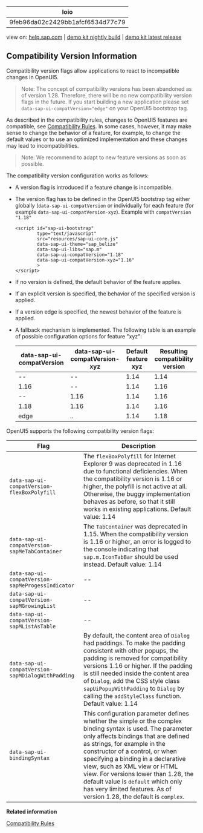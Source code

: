 | loio |
| -----|
| 9feb96da02c2429bb1afcf6534d77c79 |

<div id="loio">

view on: [help.sap.com](https://help.sap.com/viewer/DRAFT/3237636b137e43519a20ad5513c49ccb/latest/en-US/9feb96da02c2429bb1afcf6534d77c79.html) | [demo kit nightly build](https://openui5nightly.hana.ondemand.com/#/topic/9feb96da02c2429bb1afcf6534d77c79) | [demo kit latest release](https://openui5.hana.ondemand.com/#/topic/9feb96da02c2429bb1afcf6534d77c79)</div>
<!-- loio9feb96da02c2429bb1afcf6534d77c79 -->

## Compatibility Version Information

Compatibility version flags allow applications to react to incompatible changes in OpenUI5.

> Note:
> The concept of compatibility versions has been abandoned as of version 1.28. Therefore, there will be no new compatibility version flags in the future. If you start building a new application please set `data-sap-ui-compatVersion="edge"` on your OpenUI5 bootstrap tag.
> 
> 

As described in the compatibility rules, changes to OpenUI5 features are compatible, see [Compatibility Rules](Compatibility_Rules_91f0873.md). In some cases, however, it may make sense to change the behavior of a feature, for example, to change the default values or to use an optimized implementation and these changes may lead to incompatibilities.

> Note:
> We recommend to adapt to new feature versions as soon as possible.
> 
> 

The compatibility version configuration works as follows:

-   A version flag is introduced if a feature change is incompatible.
-   The version flag has to be defined in the OpenUI5 bootstrap tag either globally \(`data-sap-ui-compatVersion` or individually for each feature \(for example `data-sap-ui-compatVersion-xyz`\). Example with `compatVersion "1.18"`

    ```lang-html
    <script id="sap-ui-bootstrap" 
            type="text/javascript"
            src="resources/sap-ui-core.js"
            data-sap-ui-theme="sap_belize"
            data-sap-ui-libs="sap.m"
            data-sap-ui-compatVersion="1.18"
            data-sap-ui-compatVersion-xyz="1.16"
            >
    </script> 
    ```

-   If no version is defined, the default behavior of the feature applies.
-   If an explicit version is specified, the behavior of the specified version is applied.
-   If a version edge is specified, the newest behavior of the feature is applied.
-   A fallback mechanism is implemented. The following table is an example of possible configuration options for feature "xyz":

    |data-sap-ui-compatVersion|data-sap-ui-compatVersion-xyz|Default feature xyz|Resulting compatibility version|
    |-------------------------|-----------------------------|-------------------|-------------------------------|
    |--|--|1.14|1.14|
    |1.16|--|1.14|1.16|
    |--|1.16|1.14|1.16|
    |1.18|1.16|1.14|1.16|
    |edge|..|1.14|1.18|


OpenUI5 supports the following compatibility version flags:

|Flag|Description|
|----|-----------|
|`data-sap-ui-compatVersion-flexBoxPolyfill`|The `flexBoxPolyfill` for Internet Explorer 9 was deprecated in 1.16 due to functional deficiencies. When the compatibility version is 1.16 or higher, the polyfill is not active at all. Otherwise, the buggy implementation behaves as before, so that it still works in existing applications. Default value: 1.14|
|`data-sap-ui-compatVersion-sapMeTabContainer`|The `TabContainer` was deprecated in 1.15. When the compatibility version is 1.16 or higher, an error is logged to the console indicating that `sap.m.IconTabBar` should be used instead. Default value: 1.14|
|`data-sap-ui-compatVersion-sapMeProgessIndicator`|--|
|`data-sap-ui-compatVersion-sapMGrowingList`|--|
|`data-sap-ui-compatVersion-sapMListAsTable`|--|
|`data-sap-ui-compatVersion-sapMDialogWithPadding`|By default, the content area of `Dialog` had paddings. To make the padding consistent with other popups, the padding is removed for compatibility versions 1.16 or higher. If the padding is still needed inside the content area of `Dialog`, add the CSS style class `sapUiPopupWithPadding` to `Dialog` by calling the `addStyleClass` function. Default value: 1.14|
|`data-sap-ui-bindingSyntax`|This configuration parameter defines whether the simple or the complex binding syntax is used. The parameter only affects bindings that are defined as strings, for example in the constructor of a control, or when specifying a binding in a declarative view, such as XML view or HTML view. For versions lower than 1.28, the default value is `default` which only has very limited features. As of version 1.28, the default is `complex`.|

**Related information**  


[Compatibility Rules](Compatibility_Rules_91f0873.md)

